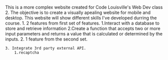 This is a more complex website created for Code Louisville's Web Dev class 2. The objective is to create a visually apealing website for mobile and desktop. This website will show different skills I've developed durring the course. 
    1. 2 features from first set of features. 
        1.Interact with a database to store and retrieve information
        2.Create a function that accepts two or more input parameters and returns a value that is calculated or determined by the inputs.
    2. 1 feature from the second set.
        
    3. Integrate 3rd party external API.
        1.recaptcha 